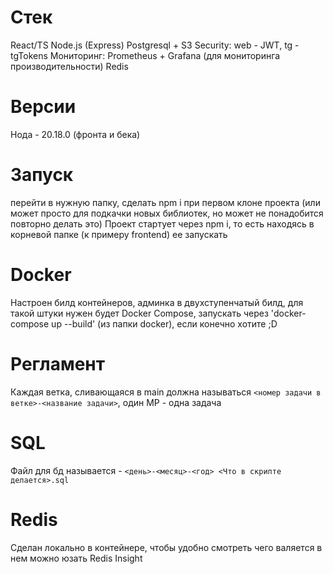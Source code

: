 # Стек
React/TS
Node.js (Express)
Postgresql + S3
Security: web - JWT, tg - tgTokens
Мониторинг: Prometheus + Grafana (для мониторинга производительности)
Redis

# Версии
Нода - 20.18.0 (фронта и бека)

# Запуск
перейти в нужную папку, сделать npm i при первом клоне проекта (или может просто для подкачки новых библиотек, но может не понадобится повторно делать это)
Проект стартует через npm i, то есть находясь в корневой папке (к примеру frontend) ее запускать

# Docker
Настроен билд контейнеров, админка в двухступенчатый билд, для такой штуки нужен будет Docker Compose, запускать через 'docker-compose up --build' (из папки docker), если конечно хотите ;D

# Регламент
Каждая ветка, сливающаяся в main должна называться `<номер задачи в ветке>-<название задачи>`, один МР - одна задача

# SQL
Файл для бд называется - `<день>-<месяц>-<год> <Что в скрипте делается>.sql`

# Redis
Сделан локально в контейнере, чтобы удобно смотреть чего валяется в нем можно юзать Redis Insight